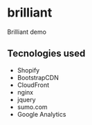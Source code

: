 # brilliant
Brilliant demo

## Tecnologies used
- Shopify
- BootstrapCDN
- CloudFront
- nginx
- jquery
- sumo.com
- Google Analytics